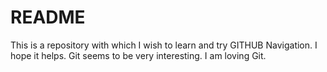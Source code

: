 # README

This is a repository with which I wish to learn and try GITHUB Navigation.
I hope it helps.
Git seems to be very interesting. I am loving Git.
